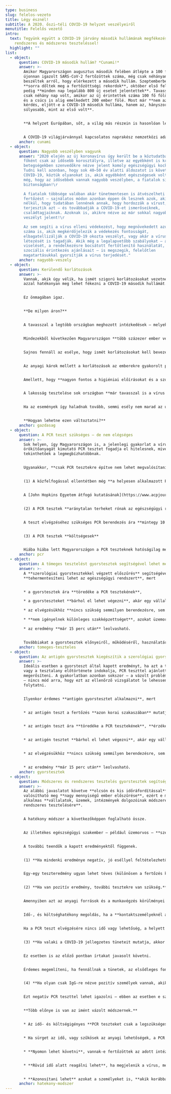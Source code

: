 ```yaml
---
type: business
slug: felelos-vezeto
title: Légy észnél!
subtitle: A 2020. őszi–téli COVID-19 helyzet veszélyeiről
menutitle: Felelős vezető
intro:
  text: Tegyünk együtt a COVID-19 járvány második hullámának megfékezéséért
    rendszeres és módszeres teszteléssel!
  highlight: ""
list:
  - object:
      question: COVID-19 második hullám? *Cunami!*
      answer: >-
        Amikor Magyarországon augusztus második felében átlépte a 100 főt az
        újonnan igazolt SARS-CoV-2 fertőzöttek száma, még csak néhányan
        beszéltek arról, hogy elérkezett a második hullám. Szeptemberben már
        **sorra dőltek meg a fertőzöttségi rekordok**, október első felében
        pedig **minden nap legalább 800 új esetet jelentettek**. Tavasszal még
        csak néhány nap volt, amikor az új érintettek száma 100 fő fölött volt,
        és a csúcs is alig emelkedett 200 ember fölé. Most már **nem az a
        kérdés, eljött-e a COVID-19 második hulláma, hanem az, hányszor lesz az
        súlyosabb, mint az első volt**.


        **A helyzet Európában, sőt, a világ más részein is hasonlóan lesújtó.** A fertőzöttek száma október derekán már a 40 millió főt közelítette, a halálos áldozatok száma pedig átlépte az egymilliót. [Ezen az oldalon](https://covid19.healthdata.org/global?view=total-deaths&tab=trend) nyomon lehet követni, hogy különböző forgatókönyvek mellett hogyan fognak alakulni 2020 végéig a COVID-19 okozta halálozási arányok. Az előrejelzések alapján még ismételt korlátozások mellett is 2 millió főre kell számítani, ám ha az alapvető szociális érintkezési szabályok sem teljesülnek, ez a 3 millió főt is elérheti.


        A COVID-19 világjárvánnyal kapcsolatos naprakész nemzetközi adatokat többek között a <https://ourworldindata.org/coronavirus/> oldalon lehet megtalálni. Bármelyik ország statisztikái megtekinthetőek, a magyar adatok ide kattintva nézhetőek meg: [link](https://ourworldindata.org/coronavirus/country/hungary?country=~HUN).
      anchor: cunami
  - object:
      question: Nagyobb veszélyben vagyunk
      answer: "2020 elején az új koronavírus úgy került be a köztudatba, hogy az
        főként csak az idősebb korosztályra, illetve az egyébként is krónikus
        betegségekben szenvedőkre nézve jelent komoly egészségügyi kockázatot.
        Tudni kell azonban, hogy sok 40–50 év alatti áldozatot is követelt már a
        COVID-19, köztük olyanokat is, akik egyébként egészségesek voltak. Attól
        még, hogy az idősebbek vannak nagyobb veszélyben, a fiatalok sincsenek
        biztonságban!\r

        A fiatalok többsége valóban akár tünetmentesen is átvészelheti a
        fertőzést – sajnálatos módon azonban éppen ők lesznek azok, akik a
        nélkül, hogy tudatában lennének annak, hogy hordozzák a vírust,
        terjesztik azt – és továbbadják a COVID-19-et ismerőseiknek,
        családtagjaiknak. Azoknak is, akikre nézve az már sokkal nagyobb
        veszélyt jelent!\r

        Az sem segíti a vírus elleni védekezést, hogy megnövekedett azok
        száma is, akik megkérdőjelezik a védekezés fontosságát,
        elbagatellizálják a COVID-19 okozta veszélyt, vagy akár a vírus
        létezését is tagadják. Akik még a legalapvetőbb szabályokat – a maszk
        viselését, a rendelkezésre bocsátott fertőtlenítő használatát, vagy a
        szociális érintkezés ajánlásait – is megszegik, felelőtlen
        magatartásukkal gyorsítják a vírus terjedését."
      anchor: nagyobb-veszely
  - object:
      question: Kerülendő korlátozások
      answer: >-
        Vannak, akik úgy vélik, ha ismét szigorú korlátozásokat vezetnek be,
        azzal hatékonyan meg lehet fékezni a COVID-19 második hullámát.


        Ez önmagában igaz.


        **De milyen áron?**


        A tavasszal a legtöbb országban meghozott intézkedések – melyek közül néhány nyáron is életben volt – **egész szektorokat bénítottak meg**: a vendéglátás, a turizmus, a rendezvényszervezés bevétele töredékére esett vissza. Rengeteg intézmény, vállalat, üzlet kénytelen volt időlegesen bezárni.


        Mindezekből következően Magyarországon **több százezer ember veszítette el átmenetileg vagy véglegesen a munkáját;** rengeteg embernél a kijárási korlátozások fogyasztási korlátozásokkal is együtt kellett, hogy járjanak. Mindez természetesen a többi gazdasági szereplőre is hatást gyakorolt – aminek következményeként a COVID-19 elleni védekezés **a gazdasági világválságokhoz mérhető visszaesést okozott**.


        Sajnos fennáll az esélye, hogy ismét korlátozásokat kell bevezetni. Ám, éppen a tavaszi tapasztalatok miatt **a legtöbb ország, így Magyarország is igyekszik elkerülni, hogy meg kelljen ismételni a szigorú intézkedéseket**. Nem volna optimális megoldás, ha a COVID-19 okozta tragédiát csak egy pusztító gazdasági tragédia árán lehetne elkerülni!


        Az anyagi károk mellett a korlátozások az emberekre gyakorolt pszichés hatása sem elhanyagolható. A munkahely elvesztése, a bezártság, az elmaradt programok, nyaralások miatti frusztráció érezhetően megváltoztatta a társadalom alaphangulatát – a bizonytalanság és feszültség pedig sok embert a felelőtlen magatartásminták felé terelhet.


        Amellett, hogy **nagyon fontos a higiéniai előírásokat és a szociális érintkezés szabályait betartani**, a vírus terjedését **hatékonyan lassítja a rendszeres és módszeres tesztelés is**, hiszen e módszerrel **azonosítani lehet a fertőzötteket**, akiket elkülönítve meggátolható, hogy terjesszék a megbetegedést.


        A lakosság tesztelése sok országban **már tavasszal is a vírus elleni védekezés gyakorlatának része volt**. Magyarország e téren elmaradt más államoktól – sok szakember rá is mutatott e tényre. Mostanra azonban már megváltozott a helyzet: **aki csak tud, tesztel**. Pontosabban, tesztelne, ám sok szakember úgy véli, [elértük a rendelkezésre álló kapacitások felső határát](https://infostart.hu/belfold/2020/10/09/szakertok-a-sulyos-lefolyasu-esetek-novekedese-varhato-rovidesen?fbclid=IwAR1yy42nit9MY3ulpLdwXv2AQQguODXdHty3rLCeqA4qCvJ97FODnm2KQGUG). Ezért **egyre több fertőzött marad felfedezetlenül**, aki pedig, ha nem észleli a tüneteket, **maga is megfertőz másokat**.


        Ha az események így haladnak tovább, semmi esély nem marad az új koronavírus kordában tartására.


        **Hogyan lehetne ezen változtatni?**
      anchor: gazdasag
  - object:
      question: A PCR teszt szükséges – de nem elégséges
      answer: >-
        Sok helyen, így Magyarországon is, a jelenlegi gyakorlat a vírus
        örökítőanyagát kimutató PCR tesztet fogadja el hitelesnek, mivel azok
        tekinthetőek a legmegbízhatóbbnak.


        Ugyanakkor, **csak PCR tesztekre építve nem lehet megvalósítani a COVID-19 elleni védekezés e szintjét**. Félreértés ne essék, **hatalmas szükség van a PCR tesztekre**, ám **kizárólag azokat használva nem valósítható meg az emberek széles körű vizsgálata**. Érdemes röviden összefoglalni, miért nem.


        (1) A közfelfogással ellentétben még **a helyesen alkalmazott PCR tesztek megbízhatósága is elmarad a 100%-tól**.


        A [John Hopkins Egyetem átfogó kutatásának](https://www.acpjournals.org/doi/10.7326/M20-1495) eredményei a következőképpen foglalhatóak össze. A tünetek megjelenését megelőzően a PCR tesztek 0–33% eséllyel mutatták ki a vírust. A tünetek jelentkezésének első napján a PCR teszt 62% eséllyel jelez, majd az arány emelkedik, pár nap múlva eléri a 80%-ot. Ezt követően a PCR teszt megbízhatóság csökken, 2 héttel a tünetek megjelenését követően már ismét csak 33%.


        (2) A PCR tesztek **aránytalan terheket rónak az egészségügyi rendszerre**


        A teszt elvégzéséhez szükséges PCR berendezés ára **mintegy 10 millió forintnál kezdődik**. Ezek hozzáférhetősége, és az **igen összetett vizsgálatot elvégezni képes szakemberek száma is korlátozza az elvégezhető PCR tesztek számát**. Ráadásul, a mintavételezéshez és a reakcióhoz szükséges **fogyóeszközök** (felszerelések, anyagok stb., amelyekből minden vizsgálathoz újabb adagot kell felhasználni) **is költségesek**. Ezekből következik, hogy a magyar állami és magán intézményrendszer **elérte a kapacitásai határait**.Sok helyen **napokat kell várni a tesztidőpontra**, majd az **eredményekre is**. Mindez **hatalmas veszélyeket rejt magában**, hiszen ez alatt az idő alatt, ha a tesztelendő személy továbbra is emberek közé jár, másoknak is továbbadja a fertőzést.


        (3) A PCR tesztek **költségesek**


        Hiába hiába lett Magyarországon a PCR teszteknek hatóságilag megszabott ára, az **így is olyan magas**, hogy a lakosság jelentős része nem engedheti meg magának a teszt elvégeztetését. Az **intézmények, vállalatok túlnyomó többsége sem tudja megfizetni** az összes alkalmazott (akár többszöri) leteszteltetését. A lényegesen olcsóbb, vagy ingyenes tömeges tesztelés sem volna reális megoldás. Az ugyanis csak jelentős állami támogatással valósulhatna meg – a források viszont a világjárvány első hulláma miatt már most is szűkösek.
      anchor: pcr
  - object:
      question: A tömeges tesztelést gyorstesztek segítségével lehet megvalósítani
      answer: >-
        A **szerológiai gyorstesztekkel végzett előszűrés** segítségével
        **tehermentesíteni lehet az egészségügyi rendszert**, mert


        * a gyorstesztek ára **töredéke a PCR tesztekének**,

        * a gyorsteszteket **bárhol el lehet végezni**, akár egy vállalat, iskola megfelelő helyiségében is,

        * az elvégzésükhöz **nincs szükség semmilyen berendezésre, sem további fogyóeszközökre**,

        * **nem igényelnek különleges szakképzettséget**, azokat üzemorvos, szakorvos, vagy más egészségügyi dolgozó is elvégezheti,

        * az eredmény **már 15 perc után** leolvasható.


        Továbbiakat a gyorstesztek előnyeiről, működéséről, használatáról **a terméket bemutató oldalon lehet olvasni**. \[\*HAMAROSAN\*]
      anchor: tomeges-teszteles
  - object:
      question: Az antigén gyorstesztek kiegészítik a szerológiai gyorsteszteket
      answer: >-
        Ideális esetben a gyorsteszt által kapott eredményt, ha azt a tünetek,
        vagy a tesztalany előtörténete indokolja, PCR teszttel ajánlott
        megerősíteni. A gyakorlatban azonban sokszor – a vázolt problémák miatt
        – nincs mód arra, hogy ezt az ellenőrző vizsgálatot le lehessen
        folytatni.


        Ilyenkor érdemes **antigén gyorstesztet alkalmazni**, mert


        * az antigén teszt a fertőzés **azon korai szakaszában** mutatja ki a vírust, amikor még a gyorsteszt erre nem alkalmas,


        * az antigén teszt ára **töredéke a PCR tesztekének**, **érzékenysége** azonban – a tünetek megjelenését követő 7 napon belül – **nem sokkal marad el azokétól**


        * az antigén tesztet **bárhol el lehet végezni**, akár egy vállalat, iskola megfelelő helyiségében is,


        * az elvégzésükhöz **nincs szükség semmilyen berendezésre, sem további fogyóeszközökre**,


        * az eredmény **már 15 perc után** leolvasható.
      anchor: gyorstesztek
  - object:
      question: Módszeres és rendszeres tesztelés gyorstesztek segítségével
      answer: >-
        Az alábbi javaslatot követve **olcsón és kis időráfordítással**
        valósítható meg **nagy mennyiségű ember előszűrése**, ezért e módszer
        alkalmas **vállalatok, üzemek, intézmények dolgozóinak módszeres és
        rendszeres tesztelésére**.


        A hatékony módszer a következőképpen foglalható össze.


        Az illetékes egészségügyi szakember – például üzemorvos – **szerológiai gyorsteszttel leteszteli az összes olyan dolgozót, akik között fennáll a COVID-19 terjedésének veszélye**. Ez akár munkakezdés előtt is elvégezhető.


        A további teendők a kapott eredményektől függenek.


        (1) **Ha mindenki eredménye negatív, jó eséllyel feltételezhető, hogy az intézményben nincs jelen a vírus*.***


        Egy-egy teszteredmény ugyan lehet téves (különösen a fertőzés korai szakaszában), ám, mivel **sok embert** tesztelnek egyszerre, **annak az esélye**, hogy az összes fertőzött személyre téves negatív eredményt ad a teszt, **elenyésző**. Nem zárható ki azonban, hogy a tesztelt emberek közt csak egyetlen, vagy nagyon kevés friss fertőzött van, akit még nem lehet a gyorsteszttel azonosítani. (Jóllehet, a megbetegedés nagyon korai szakaszában a PCR teszt sem mutatja ki a fertőzést.) Ezért érdemes a tesztelést **rendszeresen, például 7–10 naponta megismételni** – amivel minimalizálható annak a veszélye, hogy a vírus gyorsan szétterjedjen a közösségben.


        (2) **Ha van pozitív eredmény, további tesztekre van szükség.**


        Amennyiben azt az anyagi források és a munkavégzés körülményei lehetővé teszik, **az érintetteknél, és azok közvetlen kontaktjainál el kell végeztetni a PCR tesztet is**. Akiknél **ez utóbbi is pozitív**, azokat az érvényes járványügyi protokoll alapján **el kell különíteni**, illetve, a tünetek függvényében orvosi ellátásban kell részesíteni.


        Idő-, és költséghatékony megoldás, ha a **kontaktszemélyeknél antigén gyorstesztet végeznek**. Az ugyanis a fertőzés korai szakaszában kimutatja a vírus jelenlétét – pontosan abban az időszakban, amikor a szerológiai teszt még negatív eredményt ad. E módszerrel **rövid idő alatt kideríthető**, az érintett továbbadta-e már a fertőzést másoknak is. (Akiknél az antigén teszt pozitív, azokat el kell különíteni, és a lehetőségek függvényében a fertőzést PCR teszttel lehet igazolni.)


        Ha a PCR teszt elvégzésére nincs idő vagy lehetőség, a helyett az érintettnél is végezhető antigén gyorsteszt, feltéve, ha az illető csak IgG-re nézve volt pozitív, ami utalhat a múltban lezajlott fertőzésre is. (Az IgM pozitivitás az esetek túlnyomó részében fertőzőképes állapotra utal, azt mindenképp javasolt PCR teszttel megerősíteni.)


        (3) **Ha valaki a COVID-19 jellegzetes tüneteit mutatja, akkor is úgy kell rá tekinteni, mintha a teszteredménye pozitív lenne, ha az egyébként negatív volt.**


        Ez esetben is az előző pontban írtakat javasolt követni.


        Érdemes megemlíteni, ha fennállnak a tünetek, az elsődleges fontosságú teendő az érintett elkülönítése, illetve megfelelő orvosi ellátásban részesítése. Ilyen esetben célszerű minden negatív teszteredményt PCR (vagy annak hiányában antigén) teszt elvégzésével ellenőrizni – beleértve a negatív PCR eredményt is.


        (4) **Ha olyan csak IgG-re nézve pozitív személyek vannak, akik tünetmentesek, nagy az esélye, hogy ezek a személyek már korábban átestek a vírusfertőzésen.**


        Ezt negatív PCR teszttel lehet igazolni – ebben az esetben e személyek folytathatják a munkát, mert (jelen tudásunk szerint) hosszabb időre védetté váltak a vírussal szemben.


        **Több előnye is van az imént vázolt módszernek.**


        * Az idő- és költségigényes **PCR teszteket csak a legszükségesebb helyzetekben** és esetekben **kell elvégeztetni**.


        * Ha sürget az idő, vagy szűkösek az anyagi lehetőségek, a PCR tesztek jelentős része **kiváltható olcsóbban és gyorsabban elvégezhető antigén tesztekkel**.


        * **Nyomon lehet követni**, vannak-e fertőzöttek az adott intézményben.


        * **Rövid idő alatt reagálni lehet**, ha megjelenik a vírus, még akkor is, ha az érintettek tünetmentesek, vagy csak enyhe tüneteket mutatnak. Azok elkülönítésével a többiek biztonságosan folytathatják a munkát.


        * **Azonosítani lehet** azokat a személyeket is, **akik korábban már megfertőződtek** a vírussal.
      anchor: hatekony-modszer
---
```

